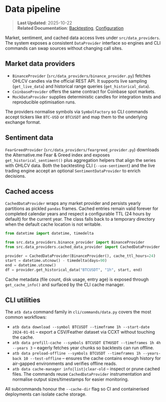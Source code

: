 # Data pipeline

> **Last Updated**: 2025-10-22  
> **Related Documentation**: [Backtesting](backtesting.md), [Configuration](configuration.md)

Market, sentiment, and cached data access lives under `src/data_providers`. The system exposes a consistent `DataProvider`
interface so engines and CLI commands can swap sources without changing call sites.

## Market data providers

- `BinanceProvider` (`src/data_providers/binance_provider.py`) fetches OHLCV candles via the official REST API. It supports live
  sampling (`get_live_data`) and historical range queries (`get_historical_data`).
- `CoinbaseProvider` offers the same contract for Coinbase spot markets.
- `MockDataProvider` supplies deterministic candles for integration tests and reproducible optimisation runs.

The providers normalise symbols via `SymbolFactory` so CLI commands accept tickers like `BTC-USD` or `BTCUSDT` and map them to the
underlying exchange format.

## Sentiment data

`FearGreedProvider` (`src/data_providers/feargreed_provider.py`) downloads the Alternative.me Fear & Greed index and exposes
`get_historical_sentiment()` plus aggregation helpers that align the series with OHLCV data. Both the backtesting CLI (`--use-sentiment`)
and the live trading engine accept an optional `SentimentDataProvider` to enrich decisions.

## Cached access

`CachedDataProvider` wraps any market provider and persists yearly partitions as pickled `pandas` frames. Cached entries remain
valid forever for completed calendar years and respect a configurable TTL (24 hours by default) for the current year. The class
falls back to a temporary directory when the default cache location is not writable.

```python
from datetime import datetime, timedelta

from src.data_providers.binance_provider import BinanceProvider
from src.data_providers.cached_data_provider import CachedDataProvider

provider = CachedDataProvider(BinanceProvider(), cache_ttl_hours=24)
start = datetime.utcnow() - timedelta(days=90)
end = datetime.utcnow()
df = provider.get_historical_data("BTCUSDT", "1h", start, end)
```

Cache metadata (file count, disk usage, entry age) is exposed through `get_cache_info()` and surfaced by the CLI cache manager.

## CLI utilities

The `atb data` command family in `cli/commands/data.py` covers the most common workflows:

- `atb data download --symbol BTCUSDT --timeframe 1h --start-date 2024-01-01` – export a CSV/Feather dataset via CCXT without
  touching the cache.
- `atb data prefill-cache --symbols BTCUSDT ETHUSDT --timeframes 1h 4h --years 3` – eagerly fetches year chunks so backtests can
  run offline.
- `atb data preload-offline --symbols BTCUSDT --timeframes 1h --years-back 10 --test-offline` – ensures the cache contains enough
  history for air-gapped environments and verifies offline reads.
- `atb data cache-manager info|list|clear-old` – inspect or prune cached files. The commands reuse `CachedDataProvider`
  instrumentation and normalise output sizes/timestamps for easier monitoring.

All subcommands honour the `--cache-dir` flag so CI and containerised deployments can isolate cache storage.
